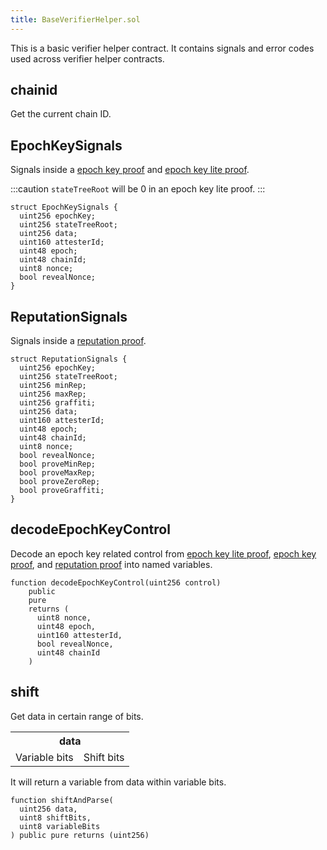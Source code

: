 ```yaml
---
title: BaseVerifierHelper.sol
---
```


This is a basic verifier helper contract. It contains signals and error codes used across verifier helper contracts.

## chainid

Get the current chain ID.

## EpochKeySignals

Signals inside a [epoch key proof](../../circuits-api/epoch-key-proof.md) and [epoch key lite proof](../../circuits-api/epoch-key-lite-proof.md).

:::caution
`stateTreeRoot` will be 0 in an epoch key lite proof.
:::

```sol
struct EpochKeySignals {
  uint256 epochKey;
  uint256 stateTreeRoot;
  uint256 data;
  uint160 attesterId;
  uint48 epoch;
  uint48 chainId;
  uint8 nonce;
  bool revealNonce;
}
```

## ReputationSignals

Signals inside a [reputation proof](../../circuits-api/reputation-proof.md).

```sol
struct ReputationSignals {
  uint256 epochKey;
  uint256 stateTreeRoot;
  uint256 minRep;
  uint256 maxRep;
  uint256 graffiti;
  uint256 data;
  uint160 attesterId;
  uint48 epoch;
  uint48 chainId;
  uint8 nonce;
  bool revealNonce;
  bool proveMinRep;
  bool proveMaxRep;
  bool proveZeroRep;
  bool proveGraffiti;
}
```

## decodeEpochKeyControl

Decode an epoch key related control from [epoch key lite proof](../../circuits-api/circuits#epoch-key-lite-proof), [epoch key proof](../../circuits-api/circuits.md#epoch-key-proof), and [reputation proof](../../circuits-api/circuits.md#reputation-proof) into named variables.

```sol
function decodeEpochKeyControl(uint256 control)
    public
    pure
    returns (
      uint8 nonce,
      uint48 epoch,
      uint160 attesterId,
      bool revealNonce,
      uint48 chainId
    )
```

## shift

Get data in certain range of bits.

<table>
  <tbody>
    <tr>
      <th colspan="2">data</th>
    </tr>
    <tr>
      <td>Variable bits</td>
      <td>Shift bits</td>
    </tr>
  </tbody>
</table>

It will return a variable from data within variable bits.

```sol
function shiftAndParse(
  uint256 data,
  uint8 shiftBits,
  uint8 variableBits
) public pure returns (uint256)
```